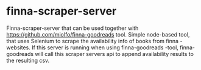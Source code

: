 # finna-scraper-server

Finna-scraper-server that can be used together with https://github.com/miolfo/finna-goodreads tool. Simple node-based tool, that uses Selenium to scrape the availability
info of books from finna -websites. If this server is running when using finna-goodreads -tool, finna-goodreads will call this scraper servers api to append availability
results to the resulting csv.
